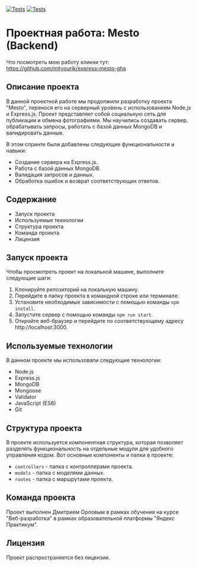 [![Tests](../../actions/workflows/tests-13-sprint.yml/badge.svg)](../../actions/workflows/tests-13-sprint.yml) [![Tests](../../actions/workflows/tests-14-sprint.yml/badge.svg)](../../actions/workflows/tests-14-sprint.yml)
# Проектная работа: Mesto (Backend)

Что посмотреть мою работу кликни тут: https://github.com/mityourik/express-mesto-gha

## Описание проекта

В данной проектной работе мы продолжили разработку проекта "Mesto", перенося его на серверный уровень с использованием Node.js и Express.js. Проект представляет собой социальную сеть для публикации и обмена фотографиями. Мы научились создавать сервер, обрабатывать запросы, работать с базой данных MongoDB и валидировать данные.

В этом спринте были добавлены следующие функциональности и навыки:

- Создание сервера на Express.js.
- Работа с базой данных MongoDB.
- Валидация запросов и данных.
- Обработка ошибок и возврат соответствующих ответов.

## Содержание

- Запуск проекта
- Используемые технологии
- Структура проекта
- Команда проекта
- Лицензия

## Запуск проекта

Чтобы просмотреть проект на локальной машине, выполните следующие шаги:

1. Клонируйте репозиторий на локальную машину.
2. Перейдите в папку проекта в командной строке или терминале.
3. Установите необходимые зависимости с помощью команды `npm install`.
4. Запустите сервер с помощью команды `npm run start`.
5. Откройте веб-браузер и перейдите по соответствующему адресу http://localhost:3000.

## Используемые технологии

В данном проекте мы использовали следующие технологии:

- Node.js
- Express.js
- MongoDB
- Mongoose
- Validator
- JavaScript (ES6)
- Git

## Структура проекта

В проекте используется компонентная структура, которая позволяет разделять функциональность на отдельные модули для удобного управления кодом. Вот основные компоненты и папки в проекте:

- `controllers` - папка с контроллерами проекта.
- `models` - папка с моделями данных.
- `routes` - папка с маршрутами проекта.

## Команда проекта

Проект выполнен Дмитрием Орловым в рамках обучения на курсе "Веб-разработка" в рамках образовательной платформы "Яндекс Практикум".

## Лицензия

Проект распространяется без лицензии.
